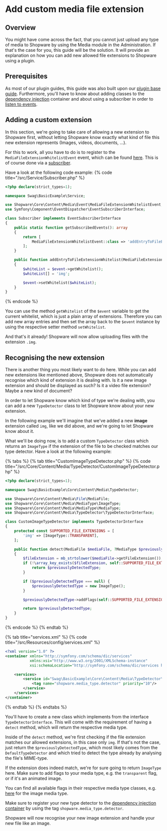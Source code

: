 # Add custom media file extension

## Overview

You might have come across the fact, that you cannot just upload any type of media to Shopware by using the Media
module in the Administration.
If that's the case for you, this guide will be the solution.
It will provide an explanation on how you can add new allowed file extensions to Shopware using a plugin.

## Prerequisites

As most of our plugin guides, this guide was also built upon our [plugin base guide](../../plugin-base-guide.md).
Furthermore, you'll have to know about adding classes to the [dependency injection](../../plugin-fundamentals/dependency-injection.md) container
and about using a subscriber in order to [listen to events](../../plugin-fundamentals/listening-to-events.md).

## Adding a custom extension

In this section, we're going to take care of allowing a new extension to Shopware first, without letting Shopware know
exactly what kind of file this new extension represents (Images, videos, documents, ...).

For this to work, all you have to do is to register to the `MediaFileExtensionWhitelistEvent` event, which can be found
[here](https://github.com/shopware/platform/blob/v6.4.0.0/src/Core/Content/Media/File/FileSaver.php#L397-L398).
This is of course done via a [subscriber](../../plugin-fundamentals/listening-to-events.md).

Have a look at the following code example:
{% code title="<plugin root>/src/Service/Subscriber.php" %}

```php
<?php declare(strict_types=1);

namespace Swag\BasicExample\Service;

use Shopware\Core\Content\Media\Event\MediaFileExtensionWhitelistEvent;
use Symfony\Component\EventDispatcher\EventSubscriberInterface;

class Subscriber implements EventSubscriberInterface
{
    public static function getSubscribedEvents(): array
    {
        return [
            MediaFileExtensionWhitelistEvent::class => 'addEntryToFileExtensionWhitelist'
        ];
    }

    public function addEntryToFileExtensionWhitelist(MediaFileExtensionWhitelistEvent $event): void
    {
        $whiteList = $event->getWhitelist();
        $whiteList[] = 'img';

        $event->setWhitelist($whiteList);
    }
}
```

{% endcode %}

You can use the method `getWhitelist` of the `$event` variable to get the current whitelist, which is just a plain array of extensions.
Therefore you can add new array entries and then set the array back to the `$event` instance by using the respective setter method
`setWhitelist`.

And that's it already! Shopware will now allow uploading files with the extension `.img`.

## Recognising the new extension

There is another thing you most likely want to do here.
While you can add new extensions like mentioned above, Shopware does not automatically recognise which kind of extension it is dealing with.
Is it a new image extension and should be displayed as such? Is it a video file extension? Maybe a new kind of document?

In order to let Shopware know which kind of type we're dealing with, you can add a new `TypeDetector` class
to let Shopware know about your new extension.

In the following example we'll imagine that we've added a new **image** extension called `img`, like we did above, and we're going to let Shopware know
about it.

What we'll be doing now, is to add a custom `TypeDetector` class which returns an `ImageType` if the extension of the file to be checked matches our type detector.
Have a look at the following example:

{% tabs %}
{% tab title="CustomImageTypeDetector.php" %}
{% code title="<plugin root>/src/Core/Content/Media/TypeDetector/CustomImageTypeDetector.php" %}

```php
<?php declare(strict_types=1);

namespace Swag\BasicExample\Core\Content\Media\TypeDetector;

use Shopware\Core\Content\Media\File\MediaFile;
use Shopware\Core\Content\Media\MediaType\ImageType;
use Shopware\Core\Content\Media\MediaType\MediaType;
use Shopware\Core\Content\Media\TypeDetector\TypeDetectorInterface;

class CustomImageTypeDetector implements TypeDetectorInterface
{
    protected const SUPPORTED_FILE_EXTENSIONS = [
        'img' => [ImageType::TRANSPARENT],
    ];

    public function detect(MediaFile $mediaFile, ?MediaType $previouslyDetectedType): ?MediaType
    {
        $fileExtension = mb_strtolower($mediaFile->getFileExtension());
        if (!\array_key_exists($fileExtension, self::SUPPORTED_FILE_EXTENSIONS)) {
            return $previouslyDetectedType;
        }

        if ($previouslyDetectedType === null) {
            $previouslyDetectedType = new ImageType();
        }

        $previouslyDetectedType->addFlags(self::SUPPORTED_FILE_EXTENSIONS[$fileExtension]);

        return $previouslyDetectedType;
    }
}
```

{% endcode %}
{% endtab %}

{% tab title="services.xml" %}
{% code title="<plugin root>/src/Resources/config/services.xml" %}

```xml
<?xml version="1.0" ?>
<container xmlns="http://symfony.com/schema/dic/services"
           xmlns:xsi="http://www.w3.org/2001/XMLSchema-instance"
           xsi:schemaLocation="http://symfony.com/schema/dic/services http://symfony.com/schema/dic/services/services-1.0.xsd">

    <services>
        <service id="Swag\BasicExample\Core\Content\Media\TypeDetector\CustomImageTypeDetector">
            <tag name="shopware.media_type.detector" priority="10"/>
        </service>
    </services>
</container>
```

{% endtab %}
{% endtabs %}

You'll have to create a new class which implements from the interface `TypeDetectorInterface`.
This will come with the requirement of having a `detect` method, which will return the respective media type.

Inside of the `detect` method, we're first checking if the file extension matches our allowed extensions, in this case only
`img`.
If that's not the case, just return the `$previouslyDetectedType`, which most likely comes from the `DefaultTypeDetector` and which
tried to detect the type already by analysing the file's MIME-type.

If the extension does indeed match, we're for sure going to return `ImageType` here.
Make sure to add flags to your media type, e.g. the `transparent` flag, or if it's an animated image.

You can find all available flags in their respective media type classes,
e.g. [here](https://github.com/shopware/platform/blob/v6.4.0.0/src/Core/Content/Media/MediaType/ImageType.php#L7-L10) for the image media type.

Make sure to register your new type detector to the [dependency injection container](../../plugin-fundamentals/dependency-injection.md)
by using the tag `shopware.media_type.detector`.

Shopware will now recognise your new image extension and handle your new file like an image.

